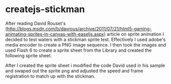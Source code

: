 createjs-stickman
=================

After reading David Rouset's (http://blogs.msdn.com/b/davrous/archive/2011/07/21/html5-gaming-animating-sprites-in-canvas-with-easeljs.aspx) article on sprite animation I decided to test waters with a stickman sprite test.  Effectively I used adobe's media encoder to create a PNG image sequence. I then took the images and used Flash 6 to create a sprite sheet from the Library and created the following sprite sheet. 
 
After I created the sprite sheet i modified the code David used in his sample and swaped out the sprite png and adjusted the speed and frame registration to match up with the stickman. 
